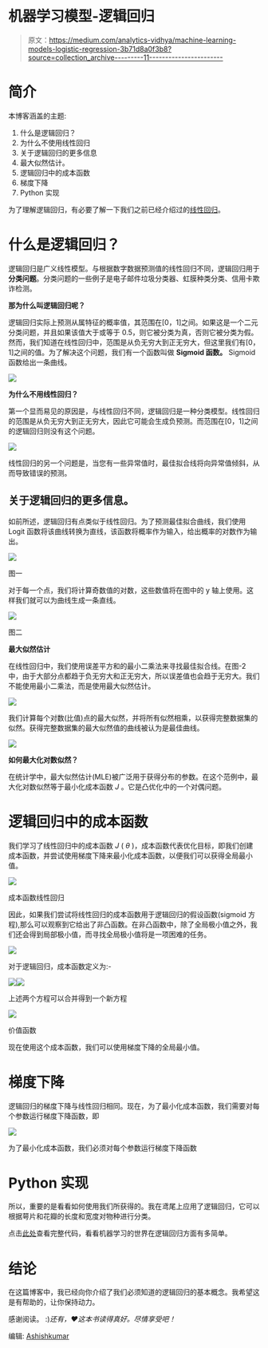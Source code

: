 # 机器学习模型-逻辑回归

> 原文：<https://medium.com/analytics-vidhya/machine-learning-models-logistic-regression-3b71d8a0f3b8?source=collection_archive---------11----------------------->

# **简介**

本博客涵盖的主题:

1.  什么是逻辑回归？
2.  为什么不使用线性回归
3.  关于逻辑回归的更多信息
4.  最大似然估计。
5.  逻辑回归中的成本函数
6.  梯度下降
7.  Python 实现

为了理解逻辑回归，有必要了解一下我们之前已经介绍过的[线性回归](/analytics-vidhya/machine-learning-models-linear-regression-58855efb2355)。

# 什么是逻辑回归？

逻辑回归是广义线性模型。与根据数字数据预测值的线性回归不同，逻辑回归用于**分类问题**。分类问题的一些例子是电子邮件垃圾分类器、虹膜种类分类、信用卡欺诈检测。

**那为什么叫逻辑回归呢？**

逻辑回归实际上预测从属特征的概率值，其范围在[0，1]之间。如果这是一个二元分类问题，并且如果该值大于或等于 0.5，则它被分类为真，否则它被分类为假。然而，我们知道在线性回归中，范围是从负无穷大到正无穷大，但这里我们有[0，1]之间的值。为了解决这个问题，我们有一个函数叫做 **Sigmoid 函数。** Sigmoid 函数给出一条曲线。

![](img/e8ec733a2b5283441e862a89f7ae78d2.png)

**为什么不用线性回归？**

第一个显而易见的原因是，与线性回归不同，逻辑回归是一种分类模型。线性回归的范围是从负无穷大到正无穷大，因此它可能会生成负预测。而范围在[0，1]之间的逻辑回归则没有这个问题。

![](img/83cf923458f733025e8c28b27bb9aa01.png)

线性回归的另一个问题是，当您有一些异常值时，最佳拟合线将向异常值倾斜，从而导致错误的预测。

## **关于逻辑回归的更多信息。**

如前所述，逻辑回归有点类似于线性回归。为了预测最佳拟合曲线，我们使用 Logit 函数将该曲线转换为直线，该函数将概率作为输入，给出概率的对数作为输出。

![](img/3f0b7f9a94df3a8495db0eed134bcc11.png)

图一

对于每一个点，我们将计算奇数值的对数，这些数值将在图中的 y 轴上使用。这样我们就可以为曲线生成一条直线。

![](img/45f10f200de2d1391b3892ea27e16384.png)

图二

**最大似然估计**

在线性回归中，我们使用误差平方和的最小二乘法来寻找最佳拟合线。在图-2 中，由于大部分点都趋于负无穷大和正无穷大，所以误差值也会趋于无穷大。我们不能使用最小二乘法，而是使用最大似然估计。

![](img/90df6a981e61fdc763508cdecf6826f0.png)

我们计算每个对数(比值)点的最大似然，并将所有似然相乘，以获得完整数据集的似然。获得完整数据集的最大似然值的曲线被认为是最佳曲线。

![](img/850a10500b825a760f3998014622361b.png)

**如何最大化对数似然？**

在统计学中，最大似然估计(MLE)被广泛用于获得分布的参数。在这个范例中，最大化对数似然等于最小化成本函数 *J* 。它是凸优化中的一个对偶问题。

# **逻辑回归中的成本函数**

我们学习了线性回归中的成本函数 *J* ( *θ* )，成本函数代表优化目标，即我们创建成本函数，并尝试使用梯度下降来最小化成本函数，以便我们可以获得全局最小值。

![](img/2dbfcd9e4074d13a46cd3f27d6147a29.png)

成本函数线性回归

因此，如果我们尝试将线性回归的成本函数用于逻辑回归的假设函数(sigmoid 方程),那么可以观察到它给出了非凸函数。在非凸函数中，除了全局极小值之外，我们还会得到局部极小值，而寻找全局极小值将是一项困难的任务。

![](img/55c92c73225a98aef8dd9796b3874c07.png)

对于逻辑回归，成本函数定义为:-

![](img/bf3e73d0466019781bc1354887e21eaf.png)![](img/427660befbfae7929ba70027d48a3411.png)

上述两个方程可以合并得到一个新方程

![](img/b61f379166ade4695af86217f37379d4.png)

价值函数

现在使用这个成本函数，我们可以使用梯度下降的全局最小值。

# **梯度下降**

逻辑回归的梯度下降与线性回归相同。现在，为了最小化成本函数，我们需要对每个参数运行梯度下降函数，即

![](img/6bb0557f2e646ec17c7ad27221b58dd2.png)

为了最小化成本函数，我们必须对每个参数运行梯度下降函数

# **Python 实现**

所以，重要的是看看如何使用我们所获得的。我在鸢尾上应用了逻辑回归，它可以根据萼片和花瓣的长度和宽度对物种进行分类。

点击[此处](https://www.kaggle.com/ashishkumarbehera/iris-species-classification)查看完整代码，看看机器学习的世界在逻辑回归方面有多简单。

# **结论**

在这篇博客中，我已经向你介绍了我们必须知道的逻辑回归的基本概念。我希望这是有帮助的，让你保持动力。

感谢阅读。
:)*还有，❤这本书读得真好。尽情享受吧！*

编辑: [Ashishkumar](https://medium.com/u/f709789d3ba4?source=post_page-----3b71d8a0f3b8--------------------------------)